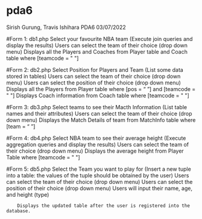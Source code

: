 # pda6

Sirish Gurung, Travis Ishihara
PDA6
03/07/2022


#Form 1:
db1.php
Select your favourite NBA team
(Execute join queries and display the results)
    Users can select the team of their choice (drop down menu)
    Displays all the Players and Coaches from Player table and Coach table where [teamcode = " "]

#Form 2:
db2.php
Select Position for Players and Team
(List some data stored in tables)
    Users can select the team of their choice (drop down menu)
    Users can select the position of their choice (drop down menu)
    Displays all the Players from Player table where [pos = “ ”] and [teamcode = " "]
    Displays Coach information from Coach table where [teamcode = " "]

#Form 3:
db3.php
Select teams to see their Macth Information
(List table names and their attributes)
    Users can select the team of their choice (drop down menu)
    Displays the Match Details of team from MatchInfo table where [team = “ ”] 
		
#Form 4: 
db4.php
Select NBA team to see their average height
(Execute aggregation queries and display the results)
    Users can select the team of their choice (drop down menu)
	Displays the average height from Player Table where [teamcode = " "]

#Form 5:
db5.php
Select the Team you want to play for
(Insert a new tuple into a table: the values of the tuple should be obtained by the user)
	Users can select the team of their choice (drop down menu)
    	Users can select the position of their choice (drop down menu)
	Users will input their name, age, and height (type)
	
    	Displays the updated table after the user is registered into the database. 
